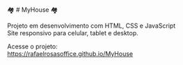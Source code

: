🏘️ # MyHouse 🏘️

Projeto em desenvolvimento com HTML, CSS e JavaScript <br>
Site responsivo para celular, tablet e desktop. <br> 

Acesse o projeto:<br>
https://rafaelrosasoffice.github.io/MyHouse
